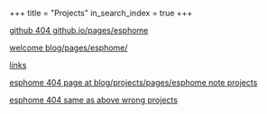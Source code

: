 +++
title =  "Projects"
in_search_index = true
+++

[github 404 github.io/pages/esphome](/pages/esphome)

[welcome blog/pages/esphome/](@/pages/esphome/_index.md)

[links](@/links.md)

[esphome 404 page at blog/projects/pages/esphome note projects ](pages/esphome)

[esphome 404 same as above wrong projects](pages/esphome/)

